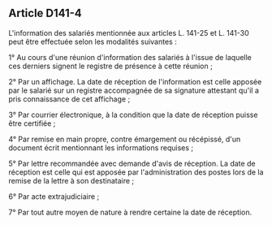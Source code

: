 Article D141-4
----
L'information des salariés mentionnée aux articles L. 141-25 et L. 141-30 peut
être effectuée selon les modalités suivantes :

1° Au cours d'une réunion d'information des salariés à l'issue de laquelle ces
derniers signent le registre de présence à cette réunion ;

2° Par un affichage. La date de réception de l'information est celle apposée par
le salarié sur un registre accompagnée de sa signature attestant qu'il a pris
connaissance de cet affichage ;

3° Par courrier électronique, à la condition que la date de réception puisse
être certifiée ;

4° Par remise en main propre, contre émargement ou récépissé, d'un document
écrit mentionnant les informations requises ;

5° Par lettre recommandée avec demande d'avis de réception. La date de réception
est celle qui est apposée par l'administration des postes lors de la remise de
la lettre à son destinataire ;

6° Par acte extrajudiciaire ;

7° Par tout autre moyen de nature à rendre certaine la date de réception.
